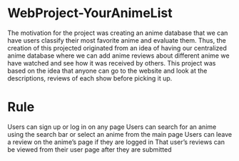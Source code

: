 # WebProject-YourAnimeList
 The motivation for the project was creating an anime database that we can have users classify their most favorite anime and evaluate them. Thus, the creation of this projected originated from an idea of having our centralized anime database where we can add anime reviews about different anime we have watched and see how it was received by others. This project was based on the idea that anyone can go to the website and look at the descriptions, reviews of each show before picking it up.

# Rule
Users can sign up or log in on any page
Users can search for an anime using the search bar or select an anime from the main page
Users can leave a review on the anime’s page if they are logged in
That user’s reviews can be viewed from their user page after they are submitted
